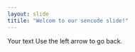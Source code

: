 ```yaml
---
layout: slide
titile: "Welcom to our sencode slide!"
---
```

Your text
Use the left arrow to go back.
